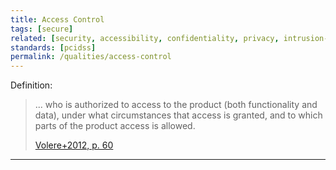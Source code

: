 ```yaml
---
title: Access Control
tags: [secure]
related: [security, accessibility, confidentiality, privacy, intrusion-detection, intrusion-prevention]
standards: [pcidss]
permalink: /qualities/access-control
---
```




Definition:

>... who is authorized to access to the product (both functionality and data), under what circumstances that access is granted, and to which parts of the product access is allowed.
>
>[Volere+2012, p. 60](/references/#volere)
<hr class="with-no-margin"/>

